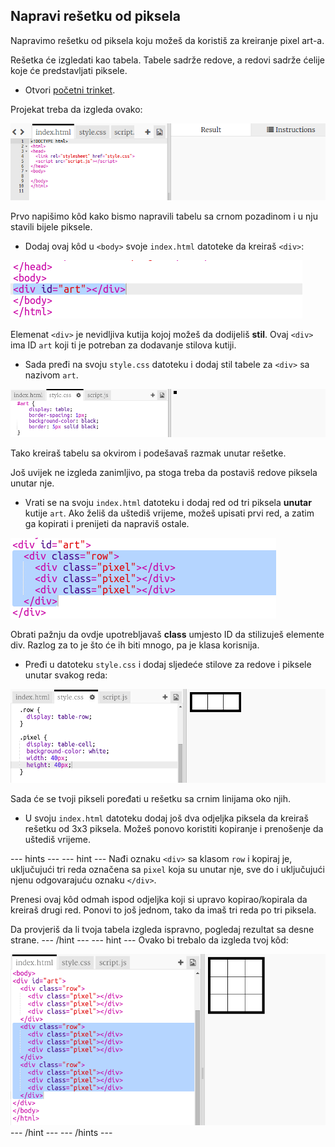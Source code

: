 ## Napravi rešetku od piksela

Napravimo rešetku od piksela koju možeš da koristiš za kreiranje pixel art-a.

Rešetka će izgledati kao tabela. Tabele sadrže redove, a redovi sadrže ćelije koje će predstavljati piksele.

+ Otvori [početni trinket](http://jumpto.cc/web-pixel).

Projekat treba da izgleda ovako:

![screenshot](images/pixel-starter.png)

Prvo napišimo kôd kako bismo napravili tabelu sa crnom pozadinom i u nju stavili bijele piksele.

+ Dodaj ovaj kôd u `<body>` svoje `index.html` datoteke da kreiraš `<div>`:

![screenshot](images/pixel-art-art.png)

Elemenat `<div>` je nevidljiva kutija kojoj možeš da dodijeliš **stil**. Ovaj `<div>` ima ID `art` koji ti je potreban za dodavanje stilova kutiji.

+ Sada pređi na svoju `style.css` datoteku i dodaj stil tabele za `<div>` sa nazivom `art`.

![screenshot](images/pixel-art-style.png)

Tako kreiraš tabelu sa okvirom i podešavaš razmak unutar rešetke.

Još uvijek ne izgleda zanimljivo, pa stoga treba da postaviš redove piksela unutar nje.

+ Vrati se na svoju `index.html` datoteku i dodaj red od tri piksela **unutar** kutije `art`. Ako želiš da uštediš vrijeme, možeš upisati prvi red, a zatim ga kopirati i prenijeti da napraviš ostale.

![screenshot](images/pixel-art-row.png)

Obrati pažnju da ovdje upotrebljavaš **class** umjesto ID da stilizuješ elemente div. Razlog za to je što će ih biti mnogo, pa je klasa korisnija.

+ Pređi u datoteku `style.css` i dodaj sljedeće stilove za redove i piksele unutar svakog reda:

![screenshot](images/pixel-art-row-style.png)

Sada će se tvoji pikseli poređati u rešetku sa crnim linijama oko njih.

+ U svoju `index.html` datoteku dodaj još dva odjeljka piksela da kreiraš rešetku od 3x3 piksela. Možeš ponovo koristiti kopiranje i prenošenje da uštediš vrijeme.

\--- hints \--- \--- hint \--- Nađi oznaku `<div>` sa klasom `row` i kopiraj je, uključujući tri reda označena sa `pixel` koja su unutar nje, sve do i uključujući njenu odgovarajuću oznaku `</div>`.

Prenesi ovaj kôd odmah ispod odjeljka koji si upravo kopirao/kopirala da kreiraš drugi red. Ponovi to još jednom, tako da imaš tri reda po tri piksela.

Da provjeriš da li tvoja tabela izgleda ispravno, pogledaj rezultat sa desne strane. \--- /hint \--- \--- hint \--- Ovako bi trebalo da izgleda tvoj kôd:

![screenshot](images/pixel-art-grid-3.png) \--- /hint \--- \--- /hints \---